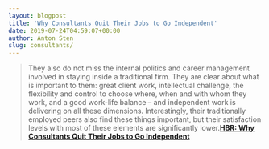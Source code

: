 ```yaml
---
layout: blogpost
title: 'Why Consultants Quit Their Jobs to Go Independent'
date: 2019-07-24T04:59:07+00:00
author: Anton Sten
slug: consultants/
---
```


>They also do not miss the internal politics and career management involved in staying inside a traditional firm.  They are clear about what is important to them: great client work, intellectual challenge, the flexibility and control to choose where, when and with whom they work, and a good work-life balance – and independent work is delivering on all these dimensions.  Interestingly, their traditionally employed peers also find these things important, but their satisfaction levels with most of these elements are significantly lower.**[HBR: Why Consultants Quit Their Jobs to Go Independent](https://hbr.org/2019/07/why-consultants-quit-their-jobs-to-go-independent)**
